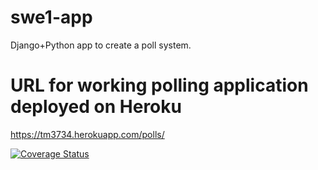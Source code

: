 # swe1-app
Django+Python app to create a poll system.

# URL for working polling application deployed on Heroku

https://tm3734.herokuapp.com/polls/


[![Coverage Status](https://coveralls.io/repos/github/manektamanna/swe1-app/badge.svg?branch=main)](https://coveralls.io/github/manektamanna/swe1-app?branch=main)
